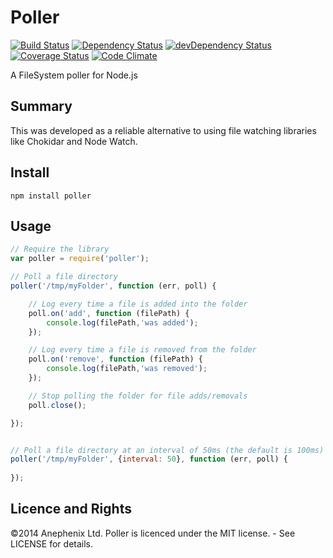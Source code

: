 Poller
======

[![Build Status](https://travis-ci.org/Anephenix/poller.svg?branch=master)](https://travis-ci.org/Anephenix/poller)
[![Dependency Status](https://david-dm.org/anephenix/poller.png)](https://david-dm.org/anephenix/poller)
[![devDependency Status](https://david-dm.org/anephenix/poller/dev-status.png)](https://david-dm.org/anephenix/poller#info=devDependencies)
[![Coverage Status](https://img.shields.io/coveralls/Anephenix/poller.svg)](https://coveralls.io/r/Anephenix/poller?branch=master)
[![Code Climate](https://codeclimate.com/github/Anephenix/poller.png)](https://codeclimate.com/github/Anephenix/poller)

A FileSystem poller for Node.js

Summary
---


This was developed as a reliable alternative to using file watching libraries like Chokidar and Node Watch. 

Install
---

    npm install poller

Usage
---

```javascript
// Require the library
var poller = require('poller');

// Poll a file directory
poller('/tmp/myFolder', function (err, poll) {

    // Log every time a file is added into the folder
    poll.on('add', function (filePath) {
        console.log(filePath,'was added');
    });

    // Log every time a file is removed from the folder
    poll.on('remove', function (filePath) {
        console.log(filePath,'was removed');
    });

    // Stop polling the folder for file adds/removals
    poll.close();

});


// Poll a file directory at an interval of 50ms (the default is 100ms)
poller('/tmp/myFolder', {interval: 50}, function (err, poll) {
    
});
```

Licence and Rights
---

&copy;2014 Anephenix Ltd. Poller is licenced under the MIT license. - See LICENSE for details.